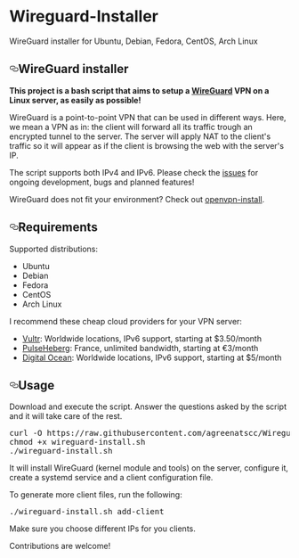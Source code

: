 # Wireguard-Installer
 WireGuard installer for Ubuntu, Debian, Fedora, CentOS, Arch Linux
 
<article class="markdown-body entry-content" itemprop="text"><h1><a id="user-content-wireguard-installer" class="anchor" aria-hidden="true" href="#wireguard-installer"><svg class="octicon octicon-link" viewBox="0 0 16 16" version="1.1" width="16" height="16" aria-hidden="true"><path fill-rule="evenodd" d="M4 9h1v1H4c-1.5 0-3-1.69-3-3.5S2.55 3 4 3h4c1.45 0 3 1.69 3 3.5 0 1.41-.91 2.72-2 3.25V8.59c.58-.45 1-1.27 1-2.09C10 5.22 8.98 4 8 4H4c-.98 0-2 1.22-2 2.5S3 9 4 9zm9-3h-1v1h1c1 0 2 1.22 2 2.5S13.98 12 13 12H9c-.98 0-2-1.22-2-2.5 0-.83.42-1.64 1-2.09V6.25c-1.09.53-2 1.84-2 3.25C6 11.31 7.55 13 9 13h4c1.45 0 3-1.69 3-3.5S14.5 6 13 6z"></path></svg></a>WireGuard installer</h1>
<p><strong>This project is a bash script that aims to setup a <a href="https://www.wireguard.com/" rel="nofollow">WireGuard</a> VPN on a Linux server, as easily as possible!</strong></p>
<p>WireGuard is a point-to-point VPN that can be used in different ways. Here, we mean a VPN as in: the client will forward all its traffic trough an encrypted tunnel to the server.
The server will apply NAT to the client's traffic so it will appear as if the client is browsing the web with the server's IP.</p>
<p>The script supports both IPv4 and IPv6. Please check the <a href="https://github.com/angristan/wireguard-install/issues">issues</a> for ongoing development, bugs and planned features!</p>
<p>WireGuard does not fit your environment? Check out <a href="https://github.com/angristan/openvpn-install">openvpn-install</a>.</p>
<h2><a id="user-content-requirements" class="anchor" aria-hidden="true" href="#requirements"><svg class="octicon octicon-link" viewBox="0 0 16 16" version="1.1" width="16" height="16" aria-hidden="true"><path fill-rule="evenodd" d="M4 9h1v1H4c-1.5 0-3-1.69-3-3.5S2.55 3 4 3h4c1.45 0 3 1.69 3 3.5 0 1.41-.91 2.72-2 3.25V8.59c.58-.45 1-1.27 1-2.09C10 5.22 8.98 4 8 4H4c-.98 0-2 1.22-2 2.5S3 9 4 9zm9-3h-1v1h1c1 0 2 1.22 2 2.5S13.98 12 13 12H9c-.98 0-2-1.22-2-2.5 0-.83.42-1.64 1-2.09V6.25c-1.09.53-2 1.84-2 3.25C6 11.31 7.55 13 9 13h4c1.45 0 3-1.69 3-3.5S14.5 6 13 6z"></path></svg></a>Requirements</h2>
<p>Supported distributions:</p>
<ul>
<li>Ubuntu</li>
<li>Debian</li>
<li>Fedora</li>
<li>CentOS</li>
<li>Arch Linux</li>
</ul>
<p>I recommend these cheap cloud providers for your VPN server:</p>
<ul>
<li><a href="https://goo.gl/Xyd1Sc" rel="nofollow">Vultr</a>: Worldwide locations, IPv6 support, starting at $3.50/month</li>
<li><a href="https://goo.gl/76yqW5" rel="nofollow">PulseHeberg</a>: France, unlimited bandwidth, starting at €3/month</li>
<li><a href="https://goo.gl/qXrNLK" rel="nofollow">Digital Ocean</a>: Worldwide locations, IPv6 support, starting at $5/month</li>
</ul>
<h2><a id="user-content-usage" class="anchor" aria-hidden="true" href="#usage"><svg class="octicon octicon-link" viewBox="0 0 16 16" version="1.1" width="16" height="16" aria-hidden="true"><path fill-rule="evenodd" d="M4 9h1v1H4c-1.5 0-3-1.69-3-3.5S2.55 3 4 3h4c1.45 0 3 1.69 3 3.5 0 1.41-.91 2.72-2 3.25V8.59c.58-.45 1-1.27 1-2.09C10 5.22 8.98 4 8 4H4c-.98 0-2 1.22-2 2.5S3 9 4 9zm9-3h-1v1h1c1 0 2 1.22 2 2.5S13.98 12 13 12H9c-.98 0-2-1.22-2-2.5 0-.83.42-1.64 1-2.09V6.25c-1.09.53-2 1.84-2 3.25C6 11.31 7.55 13 9 13h4c1.45 0 3-1.69 3-3.5S14.5 6 13 6z"></path></svg></a>Usage</h2>
<p>Download and execute the script. Answer the questions asked by the script and it will take care of the rest.</p>
<div class="highlight highlight-source-shell"><pre>curl -O https://raw.githubusercontent.com/agreenatscc/Wireguard-Installer/master/wireguard-install.sh
chmod +x wireguard-install.sh
./wireguard-install.sh</pre></div>
<p>It will install WireGuard (kernel module and tools) on the server, configure it, create a systemd service and a client configuration file.</p>
<p>To generate more client files, run the following:</p>
<div class="highlight highlight-source-shell"><pre>./wireguard-install.sh add-client</pre></div>
<p>Make sure you choose different IPs for you clients.</p>
<p>Contributions are welcome!</p>
</article>
